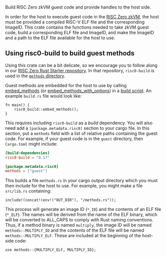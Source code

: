 
Build RISC Zero zkVM guest code and provide handles to the host side.

In order for the host to execute guest code in the [RISC Zero
zkVM](https://docs.rs/risc0-zkvm), the host must be provided a compiled RISC-V
ELF file and the corresponding ImageID. This crate contains the functions needed
to take zkVM guest code, build a corresponding ELF file and ImageID, and make
the ImageID and a path to the ELF file available for the host to use.

## Using risc0-build to build guest methods

Using this crate can be a bit delicate, so we encourage you to follow along in
our [RISC Zero Rust Starter
repository](https://github.com/risc0/risc0-rust-starter). In that repository,
`risc0-build` is used in the [`methods`
directory](https://github.com/risc0/risc0-rust-starter/tree/main/methods).

Guest methods are embedded for the host to use by calling
[embed_methods](crate::embed_methods) (or
[embed_methods_with_options](crate::embed_methods_with_options)) in a [build
script](https://doc.rust-lang.org/cargo/reference/build-scripts.html). An
example `build.rs` file would look like:

```no_run
fn main() {
    risc0_build::embed_methods();
}
```

This requires including `risc0-build` as a _build_ dependency. You will also
need add a `[package.metadata.risc0]` section to your cargo file. In this
section, put a `methods` field with a list of relative paths containing the
guest code. For example, if your guest code is in the `guest` directory,
then `Cargo.toml` might include:

```toml
[build-dependencies]
risc0-build = "0.17"

[package.metadata.risc0]
methods = ["guest"]
```

This builds a file `methods.rs` in your cargo output directory which you
must then include for the host to use. For example, you might make a file
`src/lib.rs` containing:

```text
include!(concat!(env!("OUT_DIR"), "/methods.rs"));
```

This process will generate an image ID (`*_ID`) and the contents of an ELF
file (`*_ELF`). The names will be derived from the name of the ELF
binary, which will be converted to ALL_CAPS to comply with Rust naming
conventions. Thus, if a method binary is named `multiply`, the image ID
will be named `methods::MULTIPLY_ID` and the contents of the ELF file will
be named `methods::MULTIPLY_ELF`. These are included at the beginning
of the host-side code:

```text
use methods::{MULTIPLY_ELF, MULTIPLY_ID};
```
